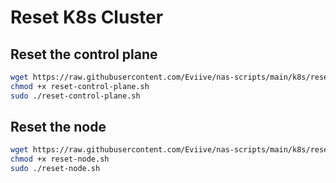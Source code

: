 # Reset K8s Cluster

## Reset the control plane

```bash
wget https://raw.githubusercontent.com/Eviive/nas-scripts/main/k8s/reset-control-plane.sh
chmod +x reset-control-plane.sh
sudo ./reset-control-plane.sh
```

## Reset the node

```bash
wget https://raw.githubusercontent.com/Eviive/nas-scripts/main/k8s/reset-node.sh
chmod +x reset-node.sh
sudo ./reset-node.sh
```
